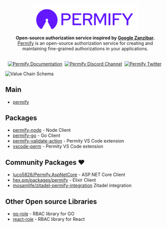 <div align="center">
<a href="https://www.permify.co/">
   <img src="https://raw.githubusercontent.com/Permify/permify/master/assets/permify-logo.svg" alt="Permify logo" width="336px" /><br />
</a>
</div>

<div align="center"><strong>Open-source authorization service inspired by <a href="https://research.google/pubs/pub48190/">Google Zanzibar</a>.</strong><br><a href="https://github.com/Permify/permify">Permify</a> is an open-source authorization service for creating and maintaining fine-grained authorizations in your applications.
</div>
<br />

<p align="center">
    <a href="https://docs.permify.co/" target="_blank"><img src="https://img.shields.io/badge/docs-permify.co-%234B4B6C?style=for-the-badge&logo=docs&label=DOCS" alt="Permify Documentation" /></a>&nbsp;
      <a href="https://discord.gg/MJbUjwskdH" target="_blank"><img src="https://img.shields.io/discord/950799928047833088?style=for-the-badge&logo=discord&label=DISCORD" alt="Permify Discord Channel" /></a>&nbsp;
        <a href="https://twitter.com/GetPermify" target="_blank"><img src="https://img.shields.io/twitter/follow/GetPermify?style=for-the-badge&logo=twitter&label=TWITTER" alt="Permify Twitter" /></a>&nbsp;
</p>

![Value Chain Schema](https://user-images.githubusercontent.com/34595361/186108668-4c6cb98c-e777-472b-bf05-d8760add82d2.png)

## Main

* [permify](https://github.com/Permify/permify)

## Packages

* [permify-node](https://github.com/Permify/permify-node) - Node Client
* [permify-go](https://github.com/Permify/permify-go) - Go Client
* [permify-validate-action](https://www.reddit.com/r/refine) - Permity VS Code extension
* [vscode-perm](https://www.reddit.com/r/refine) - Permity VS Code extension

## Community Packages ❤️

* [luco5826/Permify.AspNetCore](https://github.com/luco5826/Permify.AspNetCore) - ASP.NET Core Client
* [hex.pm/packages/permify](https://hex.pm/packages/permify) - Elixir Client
* [mosamlife/zitadel-permify-integration](https://github.com/mosamlife/zitadel-permify-integration) Zitadel integration

## Other Open source Libraries
* [go-role](https://github.com/Permify/go-role) - RBAC library for GO
* [react-role](https://github.com/Permify/react-role)  - RBAC library for React
